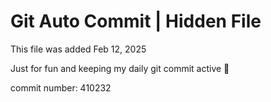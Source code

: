 # Git Auto Commit | Hidden File

This file was added Feb 12, 2025

Just for fun and keeping my daily git commit active 🤪

commit number: 410232
